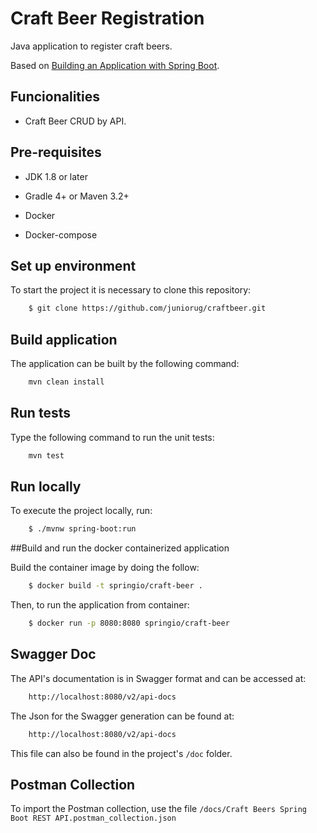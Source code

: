 # Craft Beer Registration

Java application to register craft beers.

Based on [Building an Application with Spring Boot](https://spring.io/guides/gs/spring-boot/).

## Funcionalities

-  Craft Beer CRUD by API.<br/>

## Pre-requisites
* JDK 1.8 or later

* Gradle 4+ or Maven 3.2+

* Docker

* Docker-compose

## Set up environment

To start the project it is necessary to clone this repository:

```bash
    $ git clone https://github.com/juniorug/craftbeer.git
```

## Build application
The application can be built by the following command:

```bash
    mvn clean install
```

## Run tests
Type the following command to run the unit tests:

```bash
    mvn test
```

## Run locally

To execute the project locally, run:

```bash
    $ ./mvnw spring-boot:run
```

##Build and run the docker containerized application 

Build the container image by doing the follow:


```bash
    $ docker build -t springio/craft-beer .
```

Then, to run the application from container:

```bash
    $ docker run -p 8080:8080 springio/craft-beer
```

## Swagger Doc
The API's documentation is in Swagger format and can be accessed at:

```bash
    http://localhost:8080/v2/api-docs
```

The Json for the Swagger generation can be found at:

```bash
    http://localhost:8080/v2/api-docs
```
This file can also be found in the project's `/doc` folder.

## Postman Collection
To import the Postman collection, use the file `/docs/Craft Beers Spring Boot REST API.postman_collection.json`

